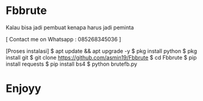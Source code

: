 # Fbbrute
Kalau bisa jadi pembuat kenapa harus jadi peminta

  [ Contact me on Whatsapp : 085268345036 ]

[Proses instalasi]
$ apt update && apt upgrade -y
$ pkg install python
$ pkg install git
$ git clone https://github.com/asmin19/Fbbrute
$ cd Fbbrute
$ pip install requests
$ pip install bs4
$ python brutefb.py


# Enjoyy
